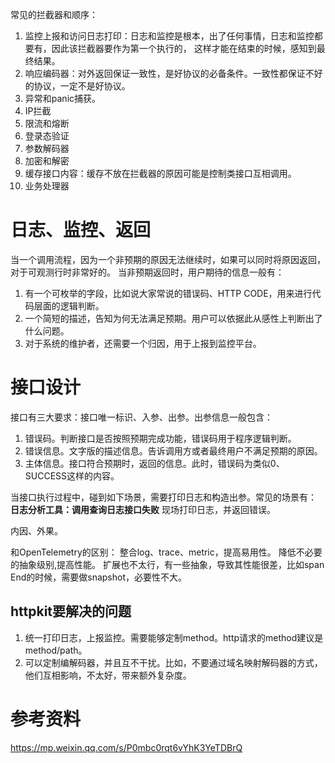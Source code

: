 常见的拦截器和顺序：
1. 监控上报和访问日志打印：日志和监控是根本，出了任何事情，日志和监控都要有，因此该拦截器要作为第一个执行的，
这样才能在结束的时候，感知到最终结果。
3. 响应编码器：对外返回保证一致性，是好协议的必备条件。一致性都保证不好的协议，一定不是好协议。
2. 异常和panic捕获。
2. IP拦截
6. 限流和熔断
5. 登录态验证
2. 参数解码器
3. 加密和解密
7. 缓存接口内容：缓存不放在拦截器的原因可能是控制类接口互相调用。
4. 业务处理器


# 日志、监控、返回
当一个调用流程，因为一个非预期的原因无法继续时，如果可以同时将原因返回，对于可观测行时非常好的。
当非预期返回时，用户期待的信息一般有：
1. 有一个可枚举的字段，比如说大家常说的错误码、HTTP CODE，用来进行代码层面的逻辑判断。
2. 一个简短的描述，告知为何无法满足预期。用户可以依据此从感性上判断出了什么问题。
3. 对于系统的维护者，还需要一个归因，用于上报到监控平台。

# 接口设计
接口有三大要求：接口唯一标识、入参、出参。出参信息一般包含：
1. 错误码。判断接口是否按照预期完成功能，错误码用于程序逻辑判断。
2. 错误信息。文字版的描述信息。告诉调用方或者最终用户不满足预期的原因。
3. 主体信息。接口符合预期时，返回的信息。此时，错误码为类似0、SUCCESS这样的内容。

当接口执行过程中，碰到如下场景，需要打印日志和构造出参。常见的场景有：
**日志分析工具：调用查询日志接口失败**
现场打印日志，并返回错误。


内因、外果。

和OpenTelemetry的区别：
整合log、trace、metric，提高易用性。
降低不必要的抽象级别,提高性能。
扩展也不太行，有一些抽象，导致其性能很差，比如span End的时候，需要做snapshot，必要性不大。

## httpkit要解决的问题
1. 统一打印日志，上报监控。需要能够定制method。http请求的method建议是method/path。
2. 可以定制编解码器，并且互不干扰。比如，不要通过域名映射解码器的方式，他们互相影响，不太好，带来额外复杂度。

# 参考资料
https://mp.weixin.qq.com/s/P0mbc0rqt6vYhK3YeTDBrQ
